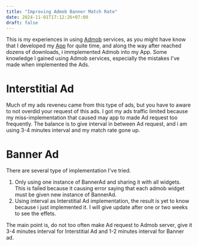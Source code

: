 ```yaml
---
title: "Improving Admob Banner Match Rate"
date: 2024-11-01T17:12:26+07:00
draft: false
---
```


This is my experiences in using [Admob](https://admob.google.com/) services, as you might have know that I developed my [App](https://play.google.com/store/apps/details?id=com.aplikasihebat.baca_app) for quite time, and along the way after reached dozens of downloads, i immplemented Admob into my App. Some knowledge I gained using Admob services, especially the mistakes I've made when implemented the Ads.

# Interstitial Ad

Much of my ads reveneu came from this type of ads, but you have to aware to not overdid your request of this ads. I got my ads traffic limited because my miss-implementation that caused may app to made Ad request too frequently. The balance is to give interval in between Ad request, and i am using 3-4 minutes interval and my match rate gone up.

# Banner Ad

There are several type of implementation I've tried.

1. Only using one instance of BannerAd and sharing it with all widgets. This is failed because it causing error saying that each admob widget must be given new instance of BannerAd.
2. Using interval as Interstitial Ad implementation, the result is yet to know because i just implemented it. I will give update after one or two weeks to see the effets.

The main point is, do not too often make Ad request to Admob server, give it 3-4 minutes interval for Interstitial Ad and 1-2 minutes interval for Banner ad.
